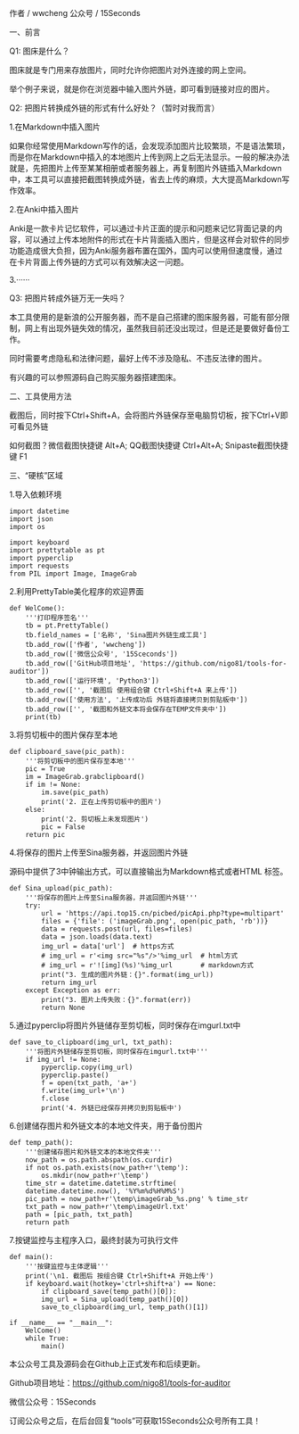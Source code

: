 作者 / wwcheng
公众号 / 15Seconds

一、前言

Q1: 图床是什么？

图床就是专门用来存放图片，同时允许你把图片对外连接的网上空间。

举个例子来说，就是你在浏览器中输入图片外链，即可看到链接对应的图片。

Q2: 把图片转换成外链的形式有什么好处？（暂时对我而言）

1.在Markdown中插入图片

如果你经常使用Markdown写作的话，会发现添加图片比较繁琐，不是语法繁琐，而是你在Markdown中插入的本地图片上传到网上之后无法显示。一般的解决办法就是，先把图片上传至某某相册或者服务器上，再复制图片外链插入Markdown中，本工具可以直接把截图转换成外链，省去上传的麻烦，大大提高Markdown写作效率。


2.在Anki中插入图片

Anki是一款卡片记忆软件，可以通过卡片正面的提示和问题来记忆背面记录的内容，可以通过上传本地附件的形式在卡片背面插入图片，但是这样会对软件的同步功能造成很大负担，因为Anki服务器布置在国外，国内可以使用但速度慢，通过在卡片背面上传外链的方式可以有效解决这一问题。


3.······

Q3: 把图片转成外链万无一失吗？

本工具使用的是新浪的公开服务器，而不是自己搭建的图床服务器，可能有部分限制，网上有出现外链失效的情况，虽然我目前还没出现过，但是还是要做好备份工作。

同时需要考虑隐私和法律问题，最好上传不涉及隐私、不违反法律的图片。

有兴趣的可以参照源码自己购买服务器搭建图床。

二、工具使用方法

截图后，同时按下Ctrl+Shift+A，会将图片外链保存至电脑剪切板，按下Ctrl+V即可看见外链

如何截图？微信截图快捷键 Alt+A;  QQ截图快捷键 Ctrl+Alt+A;  Snipaste截图快捷键 F1


三、“硬核”区域

1.导入依赖环境
~~~
import datetime
import json
import os

import keyboard
import prettytable as pt
import pyperclip
import requests
from PIL import Image, ImageGrab
~~~
2.利用PrettyTable美化程序的欢迎界面
~~~
def WelCome():
    '''打印程序签名'''
    tb = pt.PrettyTable()
    tb.field_names = ['名称', 'Sina图片外链生成工具']
    tb.add_row(['作者', 'wwcheng'])
    tb.add_row(['微信公众号', '15Sceconds'])
    tb.add_row(['GitHub项目地址', 'https://github.com/nigo81/tools-for-auditor'])
    tb.add_row(['运行环境', 'Python3'])
    tb.add_row(['', '截图后 使用组合键 Ctrl+Shift+A 来上传'])
    tb.add_row(['使用方法', '上传成功后 外链将直接拷贝到剪贴板中'])
    tb.add_row(['', '截图和外链文本将会保存在TEMP文件夹中'])
    print(tb)
~~~
3.将剪切板中的图片保存至本地
~~~
def clipboard_save(pic_path):
    '''将剪切板中的图片保存至本地'''
    pic = True
    im = ImageGrab.grabclipboard()
    if im != None:
        im.save(pic_path)
        print('2. 正在上传剪切板中的图片')
    else:
        print('2. 剪切板上未发现图片')
        pic = False
    return pic
~~~
4.将保存的图片上传至Sina服务器，并返回图片外链

源码中提供了3中钟输出方式，可以直接输出为Markdown格式或者HTML <img>标签。
~~~
def Sina_upload(pic_path):
    '''将保存的图片上传至Sina服务器，并返回图片外链'''
    try:
        url = 'https://api.top15.cn/picbed/picApi.php?type=multipart'
        files = {'file': ('imageGrab.png', open(pic_path, 'rb'))}
        data = requests.post(url, files=files)
        data = json.loads(data.text)
        img_url = data['url']  # https方式
        # img_url = r'<img src="%s"/>'%img_url  # html方式
        # img_url = r'![img](%s)'%img_url       # markdown方式
        print("3. 生成的图片外链：{}".format(img_url))
        return img_url
    except Exception as err:
        print("3. 图片上传失败：{}".format(err))
        return None
~~~
5.通过pyperclip将图片外链储存至剪切板，同时保存在imgurl.txt中
~~~
def save_to_clipboard(img_url, txt_path):
    '''将图片外链储存至剪切板，同时保存在imgurl.txt中'''
    if img_url != None:
        pyperclip.copy(img_url)
        pyperclip.paste()
        f = open(txt_path, 'a+')
        f.write(img_url+'\n')
        f.close
        print('4. 外链已经保存并拷贝到剪贴板中')
~~~
6.创建储存图片和外链文本的本地文件夹，用于备份图片
~~~
def temp_path():
    '''创建储存图片和外链文本的本地文件夹'''
    now_path = os.path.abspath(os.curdir)
    if not os.path.exists(now_path+r'\temp'):
        os.mkdir(now_path+r'\temp')
    time_str = datetime.datetime.strftime(
    datetime.datetime.now(), '%Y%m%d%H%M%S')
    pic_path = now_path+r'\temp\imageGrab_%s.png' % time_str
    txt_path = now_path+r'\temp\imageUrl.txt'
    path = [pic_path, txt_path]
    return path
~~~
7.按键监控与主程序入口，最终封装为可执行文件
~~~
def main():
    '''按键监控与主体逻辑'''
    print('\n1. 截图后 按组合键 Ctrl+Shift+A 开始上传')
    if keyboard.wait(hotkey='ctrl+shift+a') == None:
        if clipboard_save(temp_path()[0]):
        img_url = Sina_upload(temp_path()[0])
        save_to_clipboard(img_url, temp_path()[1])

if __name__ == "__main__":
    WelCome()
    while True:
        main()
~~~
本公众号工具及源码会在Github上正式发布和后续更新。

Github项目地址：https://github.com/nigo81/tools-for-auditor

微信公众号：15Seconds

订阅公众号之后，在后台回复“tools”可获取15Seconds公众号所有工具！

